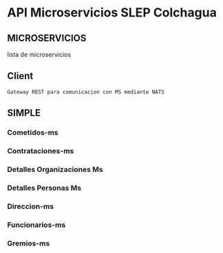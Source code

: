 # API Microservicios SLEP Colchagua

## MICROSERVICIOS

lista de microservicios

## Client

    Gateway REST para comunicacion con MS mediante NATS

## SIMPLE

### Cometidos-ms

### Contrataciones-ms

### Detalles Organizaciones Ms

### Detalles Personas Ms

### Direccion-ms

### Funcionarios-ms

### Gremios-ms

